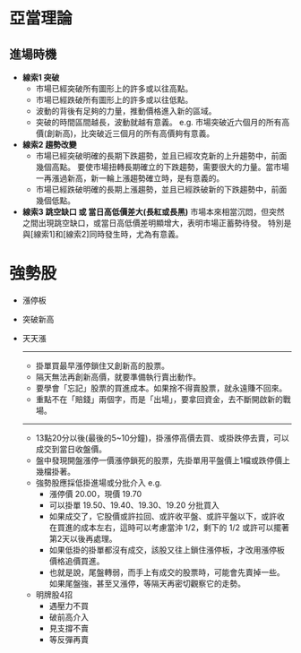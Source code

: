 # 亞當理論

    
## 進場時機
* __線索1 突破__
  * 市場已經突破所有圖形上的許多或以往高點。
  * 市場已經跌破所有圖形上的許多或以往低點。
  * 波動的背後有足夠的力量，推動價格進入新的區域。
  * 突破的時間區間越長，波動就越有意義。
    e.g. 市場突破近六個月的所有高價(創新高)，比突破近三個月的所有高價夠有意義。
* __線索2 趨勢改變__
  * 市場已經突破明確的長期下跌趨勢，並且已經攻克新的上升趨勢中，前面幾個高點。
    要使市場扭轉長期確立的下跌趨勢，需要很大的力量。當市場一再漲過新高，新一輪上漲趨勢確立時，是有意義的。
  * 市場已經跌破明確的長期上漲趨勢，並且已經跌破新的下跌趨勢中，前面幾個低點。
* __線索3 跳空缺口 或 當日高低價差大(長紅或長黑)__
  市場本來相當沉悶，但突然之間出現跳空缺口，或當日高低價差明顯增大，表明市場正蓄勢待發。
  特別是與[線索1]和[線索2]同時發生時，尤為有意義。


# 強勢股
* 漲停板
* 突破新高
* 天天漲
    
    -----
    * 掛單買最早漲停鎖住又創新高的股票。
    * 隔天無法再創新高價，就要準備執行賣出動作。
    * 要學會「忘記」股票的買進成本。如果捨不得賣股票，就永遠賺不回來。
    * 重點不在「賠錢」兩個字，而是「出場」，要拿回資金，去不斷開啟新的戰場。
    
    ----
    * 13點20分以後(最後的5~10分鐘)，掛漲停高價去買、或掛跌停去賣，可以成交到當日收盤價。
    * 盤中發現開盤漲停一價漲停鎖死的股票，先掛單用平盤價上1檔或跌停價上幾檔掛著。
    * 強勢股應採低掛進場或分批介入
        e.g.
        * 漲停價 20.00，現價 19.70
        * 可以掛單 19.50、19.40、19.30、19.20 分批買入
        * 如果成交了，它股價或許拉回、或許收平盤、或許平盤以下，或許收在買進的成本左右，這時可以考慮當沖 1/2，剩下的 1/2 或許可以擺著第2天以後再處理。
        * 如果低掛的掛單都沒有成交，該股又往上鎖住漲停板，才改用漲停板價格追價買進。
        * 也就是說，尾盤轉弱，而手上有成交的股票時，可能會先賣掉一些。如果尾盤強，甚至又漲停，等隔天再密切觀察它的走勢。
    * 明牌股4招
        * 遇壓力不買
        * 破前高介入
        * 見支撐不賣
        * 等反彈再賣
        
    

